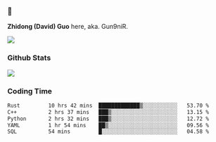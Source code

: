### 👋 

**Zhidong (David) Guo** here, aka. Gun9niR.

![](https://komarev.com/ghpvc/?username=Gun9niR&label=Total+Views)

### Github Stats

<img src="https://github-readme-stats.vercel.app/api?username=Gun9niR&count_private=true&show_icons=true&theme=vue-dark&hide_title=true">

### Coding Time

<!--START_SECTION:waka-->

```txt
Rust         10 hrs 42 mins  █████████████▒░░░░░░░░░░░   53.70 %
C++          2 hrs 37 mins   ███▒░░░░░░░░░░░░░░░░░░░░░   13.15 %
Python       2 hrs 32 mins   ███▒░░░░░░░░░░░░░░░░░░░░░   12.72 %
YAML         1 hr 54 mins    ██▒░░░░░░░░░░░░░░░░░░░░░░   09.56 %
SQL          54 mins         █░░░░░░░░░░░░░░░░░░░░░░░░   04.58 %
```

<!--END_SECTION:waka-->
